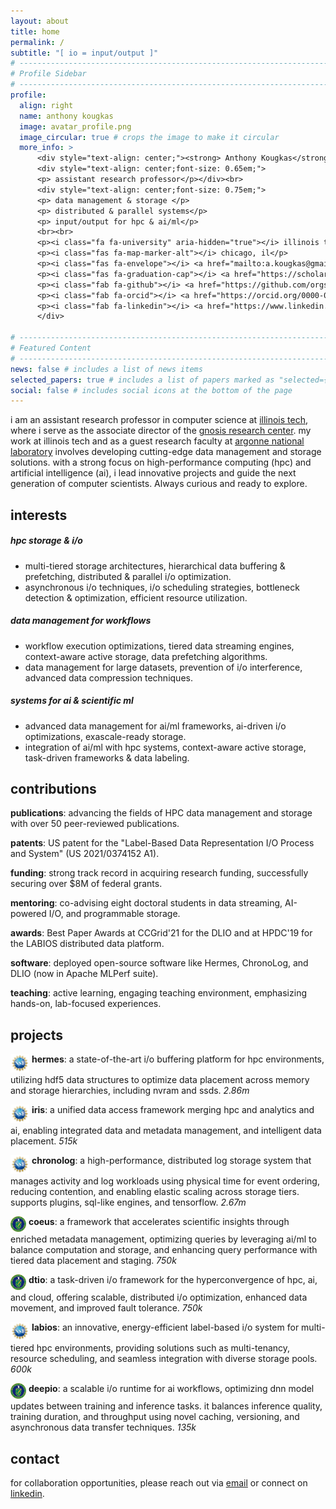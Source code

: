 ```yaml
---
layout: about
title: home
permalink: /
subtitle: "[ io = input/output ]"
# -----------------------------------------------------------------------------
# Profile Sidebar
# -----------------------------------------------------------------------------
profile:
  align: right
  name: anthony kougkas
  image: avatar_profile.png
  image_circular: true # crops the image to make it circular
  more_info: >
      <div style="text-align: center;"><strong> Anthony Kougkas</strong></div>
      <div style="text-align: center;font-size: 0.65em;">
      <p> assistant research professor</p></div><br>
      <div style="text-align: center;font-size: 0.75em;">
      <p> data management & storage </p> 
      <p> distributed & parallel systems</p>
      <p> input/output for hpc & ai/ml</p>
      <br><br>
      <p><i class="fa fa-university" aria-hidden="true"></i> illinois tech</p>
      <p><i class="fas fa-map-marker-alt"></i> chicago, il</p>
      <p><i class="fas fa-envelope"></i> <a href="mailto:a.kougkas@gmail.com">email</a></p>
      <p><i class="fas fa-graduation-cap"></i> <a href="https://scholar.google.com/citations?user=hiNO0EEAAAAJ&hl=en">google scholar</a></p>
      <p><i class="fab fa-github"></i> <a href="https://github.com/orgs/grc-iit/repositories">github</a></p>
      <p><i class="fab fa-orcid"></i> <a href="https://orcid.org/0000-0003-3943-663X">orcID</a></p>
      <p><i class="fab fa-linkedin"></i> <a href="https://www.linkedin.com/in/anthonykougkas/">linkedIn</a></p>
      </div>

# -----------------------------------------------------------------------------
# Featured Content
# -----------------------------------------------------------------------------
news: false # includes a list of news items
selected_papers: true # includes a list of papers marked as "selected={true}"
social: false # includes social icons at the bottom of the page
---
```


i am an assistant research professor in computer science at [illinois tech](https://www.iit.edu/computer-science), where i serve as the associate director of the [gnosis research center](https://grc.iit.edu). my work at illinois tech and as a guest research faculty at [argonne national laboratory](https://www.anl.gov/mcs) involves developing cutting-edge data management and storage solutions. with a strong focus on high-performance computing (hpc) and artificial intelligence (ai), i lead innovative projects and guide the next generation of computer scientists. Always curious and ready to explore. <i class="fas fa-smile-beam"></i>


<!-- ### research interests

**data management and storage systems**: multi-tiered storage architectures, distributed i/o, data management for large datasets, advanced data compression techniques

**i/o optimization**: asynchronous input/output (I/O) techniques, hierarchhical data buffering, data prefetching algorithms, and I/O scheduling strategies

**distributed scientific workflows**: workflow execution optimizations through dataflow semantics, context-aware active storage, and hierarchical data streaming engines for high-throughput scientific applications.

**AI and machine learning integration**: advanced data management for AI/ML frameworks (e.g., TensorFlow, PyTorch) with exascale-ready storage solutions and AI-driven I/O optimizations

**i/o bottlenecks**: automated detection and optimization techniques to address bottlenecks in HPC and deep learning workflows

**task-based i/o**: novel task-driven frameworks and data labelling techniques to optimize performance and resource utilization in distributed computing -->
## interests

##### hpc storage & i/o
- multi-tiered storage architectures, hierarchical data buffering & prefetching, distributed & parallel i/o optimization.
- asynchronous i/o techniques, i/o scheduling strategies, bottleneck detection & optimization, efficient resource utilization.

##### data management for workflows
- workflow execution optimizations, tiered data streaming engines, context-aware active storage, data prefetching algorithms.
- data management for large datasets, prevention of i/o interference, advanced data compression techniques.

##### systems for ai & scientific ml
- advanced data management for ai/ml frameworks, ai-driven i/o optimizations, exascale-ready storage.
- integration of ai/ml with hpc systems, context-aware active storage, task-driven frameworks & data labeling.


## contributions

**publications**: advancing the fields of HPC data management and storage with over 50 peer-reviewed publications.

**patents**: US patent for the "Label-Based Data Representation I/O Process and System" (US 2021/0374152 A1).

**funding**: strong track record in acquiring research funding, successfully securing over $8M of federal grants.  

**mentoring**: co-advising eight doctoral students in data streaming, AI-powered I/O, and programmable storage.

**awards**: Best Paper Awards at CCGrid'21 for the DLIO and at HPDC'19 for the LABIOS distributed data platform.

**software**: deployed open-source software like Hermes, ChronoLog, and DLIO (now in Apache MLPerf suite).

**teaching**: active learning, engaging teaching environment, emphasizing hands-on, lab-focused experiences.

## projects

<span style="vertical-align:top;"><img src="/assets/img/nsf_logo.png" height="30px" /></span> <strong>hermes</strong>: a state-of-the-art i/o buffering platform for hpc environments, utilizing hdf5 data structures to optimize data placement across memory and storage hierarchies, including nvram and ssds. <i class="fas fa-dollar-sign"> 2.86m</i>

<span style="vertical-align:top;"><img src="/assets/img/nsf_logo.png" height="30px" /></span> <strong>iris</strong>: a unified data access framework merging hpc and analytics and ai, enabling integrated data and metadata management, and intelligent data placement. <i class="fas fa-dollar-sign"> 515k</i>

<span style="vertical-align:top;"><img src="/assets/img/nsf_logo.png" height="30px" /></span> <strong>chronolog</strong>: a high-performance, distributed log storage system that manages activity and log workloads using physical time for event ordering, reducing contention, and enabling elastic scaling across storage tiers. supports plugins, sql-like engines, and tensorflow. <i class="fas fa-dollar-sign"> 2.67m</i>

<span style="vertical-align:top;"><img src="/assets/img/doe_logo.png" height="25px" /></span> <strong>coeus</strong>: a framework that accelerates scientific insights through enriched metadata management, optimizing queries by leveraging ai/ml to balance computation and storage, and enhancing query performance with tiered data placement and staging. <i class="fas fa-dollar-sign"> 750k</i>

<span style="vertical-align:top;"><img src="/assets/img/doe_logo.png" height="25px" /></span> <strong>dtio</strong>: a task-driven i/o framework for the hyperconvergence of hpc, ai, and cloud, offering scalable, distributed i/o optimization, enhanced data movement, and improved fault tolerance. <i class="fas fa-dollar-sign"> 750k</i>

<span style="vertical-align:top;"><img src="/assets/img/nsf_logo.png" height="30px" /></span> <strong>labios</strong>: an innovative, energy-efficient label-based i/o system for multi-tiered hpc environments, providing solutions such as multi-tenancy, resource scheduling, and seamless integration with diverse storage pools. <i class="fas fa-dollar-sign"> 600k</i>

<span style="vertical-align:top;"><img src="/assets/img/doe_logo.png" height="25px" /></span> <strong>deepio</strong>: a scalable i/o runtime for ai workflows, optimizing dnn model updates between training and inference tasks. it balances inference quality, training duration, and throughput using novel caching, versioning, and asynchronous data transfer techniques. <i class="fas fa-dollar-sign"> 135k</i>

## contact  
for collaboration opportunities, please reach out via [email](mailto:a.kougkas@gmail.com) or connect on [linkedin](https://www.linkedin.com/in/anthonykougkas/).